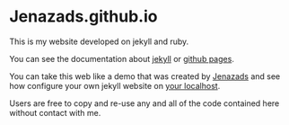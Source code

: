 Jenazads.github.io
=====================
This is my website developed on jekyll and ruby.

You can see the documentation about [jekyll][jekyll-home] or [github pages][github-pages].

You can take this web like a demo that was created by [Jenazads][jen-profile] and see how configure your own jekyll website on [your localhost][jekyll-localhost].

Users are free to copy and re-use any and all of the code contained here without contact with me.

[jekyll-home]:      https://jekyllrb.com/
[github-pages]:     https://guides.github.com/features/pages/
[jen-profile]:      https://github.com/Jenazads/
[jekyll-localhost]: https://jenazads.github.io/webservices/Jekyll-a-setting-up-guide

